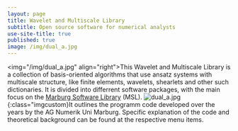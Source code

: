 ```yaml
---
layout: page
title: Wavelet and Multiscale Library
subtitle: Open source software for numerical analysts
use-site-title: true
published: true
image: /img/dual_a.jpg
---
```


<img="/img/dual_a.jpg" align="right">This Wavelet and Multiscale Library is a collection of basis-oriented algorithms that use ansatz systems with multiscale structure, like finite elements, wavelets, shearlets and other such dictionaries. It is divided into differrent software packages, with the main focus on the
[Marburg Software Library](aboutmsl) (MSL). ![dual_a.jpg]({{site.baseurl}}/img/dual_a.jpg){:class="imgcustom}It outlines the programm code developed over the years by the AG Numerik Uni Marburg. Specific explanation of the code and theoretical background can be found at the respective menu items.
